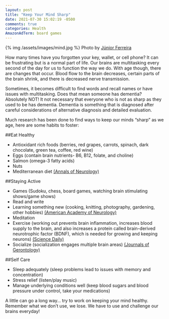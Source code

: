 ```yaml
---
layout: post
title: "Keep Your Mind Sharp"
date: 2021-07-30 15:02:19 -0500
comments: true
categories: Health
AmazonAdTerm: board games
---
```

{% img /assets/images/mind.jpg %} Photo by <a href="https://unsplash.com/@juniorferreir_?utm_source=unsplash&utm_medium=referral&utm_content=creditCopyText">Júnior Ferreira</a>



How many times  have you forgotten your key, wallet, or cell phone? It can be frustrating but is a normal part of life. Our brains are multitasking every second of the day for us to function the way we do. With age though, there are changes that occur. Blood flow to the brain decreases, certain parts of the brain shrink, and there is decreased nerve transmission.

Sometimes, it becomes difficult to find words and recall names or have issues with multitasking. Does that mean someone has dementia? Absolutely NOT! It not necessary that everyone who is not as sharp as they used to be has dementia. Dementia is something that is diagnosed after careful considerations of alternative diagnosis and detailed evaluation.

Much research has been done to find ways to keep our minds “sharp” as we age, here are some habits to foster:

##Eat Healthy

- Antioxidant rich foods (berries, red grapes, carrots, spinach, dark chocolate, green tea, coffee, red wine)
- Eggs (contain brain nutrients- B6, B12, folate, and choline)
- Salmon (omega-3 fatty acids)
- Nuts
- Mediterranean diet [(Annals of Neurology)](https://www.ncbi.nlm.nih.gov/pmc/articles/PMC3024594/)

##Staying Active

- Games  (Sudoku, chess, board games, watching brain stimulating shows/game shows)
- Read and write
- Learning something new (cooking, knitting, photography, gardening, other hobbies) [(American Academy of Neurology)](https://n.neurology.org/content/81/4/314found)
- Meditation
- Exercise (working out prevents brain inflammation, increases blood supply to the brain, and also increases a protein called brain-derived neurotrophic factor (BDNF), which is needed for growing and keeping neurons) [(Science Daily)](https://www.sciencedaily.com/releases/2017/04/170424141340.htm)
- Socialize (socialization engages multiple brain areas) [(Journals of Gerontology)](https://academic.oup.com/psychsocgerontology/article/72/5/752/2631915?login=true)

##Self Care

- Sleep adequately (sleep problems lead to issues with memory and concentration)
- Stress relief (listen/play music)
- Manage underlying conditions well (keep blood sugars and blood pressure under control, take your medications)

A little can go a long way… try to work on keeping your mind healthy. Remember what we don’t use, we lose. We have to use and challenge our brains everyday!
